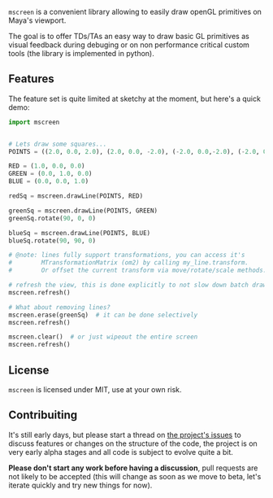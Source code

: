 `mscreen` is a convenient library allowing to easily draw openGL primitives on
Maya's viewport.

The goal is to offer TDs/TAs an easy way to draw basic GL primitives as visual
feedback during debuging or on non performance critical custom tools (the
library is implemented in python).

## Features

The feature set is quite limited at sketchy at the moment, but here's a quick
demo:

```python
import mscreen


# Lets draw some squares...
POINTS = ((2.0, 0.0, 2.0), (2.0, 0.0, -2.0), (-2.0, 0.0,-2.0), (-2.0, 0.0, 2.0), (2.0, 0.0, 2.0))

RED = (1.0, 0.0, 0.0)
GREEN = (0.0, 1.0, 0.0)
BLUE = (0.0, 0.0, 1.0)

redSq = mscreen.drawLine(POINTS, RED)

greenSq = mscreen.drawLine(POINTS, GREEN)
greenSq.rotate(90, 0, 0)

blueSq = mscreen.drawLine(POINTS, BLUE)
blueSq.rotate(90, 90, 0)

# @note: lines fully support transformations, you can access it's
#        MTransformationMatrix (om2) by calling my_line.transform.
#        Or offset the current transform via move/rotate/scale methods.

# refresh the view, this is done explicitly to not slow down batch drawing
mscreen.refresh()
```

```python
# What about removing lines?
mscreen.erase(greenSq)  # it can be done selectively
mscreen.refresh()

mscreen.clear()  # or just wipeout the entire screen
mscreen.refresh()
```

## License

`mscreen` is licensed under MIT, use at your own risk.


## Contribuiting

It's still early days, but please start a thread on [the project's issues]() to
discuss features or changes on the structure of the code, the project is on
very early alpha stages and all code is subject to evolve quite a bit.

__Please don't start any work before having a discussion__, pull requests are
not likely to be accepted (this will change as soon as we move to beta, let's
iterate quickly and try new things for now).
